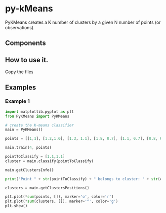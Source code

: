 # py-kMeans
PyKMeans creates a K number of clusters by a given N number of points (or observations).

## Components


## How to use it.
Copy the files


## Examples
### Example 1
```python
import matplotlib.pyplot as plt
from PyKMeans import PyKMeans

# create the K-means classifier
main = PyKMeans()

points = [[1,1], [1.2,1.0], [1.3, 1.1], [1.8, 0.7], [1.1, 0.7], [0.8, 0.7], [3,3], [3.1,3.0], [3.0,3.1], [3.2,3.7], [2.9,3.4], [9.7,11], [10,10], [10.5,10.7], [10.2,10.1], [-4,-3], [-4,-4.5], [-3,-4.5], [-3,-3.7]]

main.train(4, points)

pointToClassify = [1.1,1.1]
cluster = main.classify(pointToClassify)

main.getClustersInfo()

print("Point " + str(pointToClassify) + " belongs to cluster: " + str(cluster.getPosition()))

clusters = main.getClustersPositions()

plt.plot(*sum(points, []), marker='o', color='r')
plt.plot(*sum(clusters, []), marker='^', color='g')
plt.show()
```
